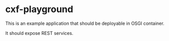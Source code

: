 # cxf-playground #

This is an example application that should be deployable in OSGI
container.

It should expose REST services.


